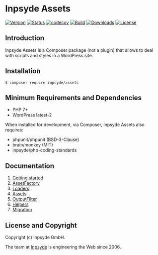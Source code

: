 # Inpsyde Assets

[![Version](https://img.shields.io/packagist/v/inpsyde/assets.svg)](https://packagist.org/packages/inpsyde/assets)
[![Status](https://img.shields.io/badge/status-active-brightgreen.svg)](https://github.com/inpsyde/assets)
[![codecov](https://codecov.io/gh/inpsyde/assets/branch/master/graph/badge.svg)](https://codecov.io/gh/inpsyde/assets)
[![Build](https://img.shields.io/travis/inpsyde/assets.svg)](http://travis-ci.org/inpsyde/assets)
[![Downloads](https://img.shields.io/packagist/dt/inpsyde/assets.svg)](https://packagist.org/packages/inpsyde/assets)
[![License](https://img.shields.io/packagist/l/inpsyde/assets.svg)](https://packagist.org/packages/inpsyde/assets)


## Introduction
Inpsyde Assets is a Composer package (not a plugin) that allows to deal with scripts and styles in a WordPress site.

## Installation

```
$ composer require inpsyde/assets
```


## Minimum Requirements and Dependencies

* PHP 7+
* WordPress latest-2

When installed for development, via Composer, Inpsyde Assets also requires:

* phpunit/phpunit (BSD-3-Clause)
* brain/monkey (MIT)
* inpsyde/php-coding-standards


## Documentation

1. [Getting started](docs/00%20-%20Getting%20started.md)
2. [AssetFactory](docs/01%20-%20AssetFactory.md)
3. [Loaders](docs/02%20-%20Loaders.md)
4. [Assets](docs/03%20-%20Assets.md)
5. [OutputFilter](docs/04%20-%20OutputFilter.md)
6. [Helpers](docs/06%20-%Helpers.md)
7. [Migration](docs/99%20-%20Migration.md)


## License and Copyright

Copyright (c) Inpsyde GmbH.

The team at [Inpsyde](https://inpsyde.com) is engineering the Web since 2006.
